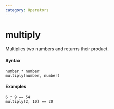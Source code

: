 ```yaml
---
category: Operators
---
```


# multiply
Multiplies two numbers and returns their product.

#### Syntax
```
number * number
multiply(number, number)
```

#### Examples
```
6 * 9 == 54
multiply(2, 10) == 20
```

